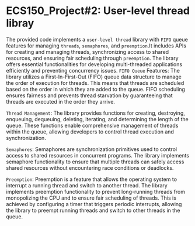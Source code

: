 # ECS150_Project#2: User-level thread libray
The provided code implements a `user-level thread` library with 
`FIFO`  queue features for managing `threads`, `semaphores`, 
and `preemption`.It includes APIs for creating and managing 
threads, synchronizing access to shared resources, and ensuring 
fair scheduling through `preemption`. The library offers essential functionalities for 
developing multi-threaded applications efficiently 
and preventing concurrency issues.
`FIFO Queue` Features: The library utilizes a First-In-First-Out 
(FIFO) queue data structure to manage the order of execution for 
threads. This means that threads are scheduled based on the order 
in which they are added to the queue. FIFO scheduling ensures fairness
and prevents thread starvation by guaranteeing that threads are executed
in the order they arrive.

`Thread Management`: The library provides functions for creating, 
destroying, enqueuing, dequeuing, deleting, iterating, and determining 
the length of the queue. These functions enable comprehensive management 
of threads within the queue, allowing developers to control thread execution 
and synchronization.

`Semaphores`: Semaphores are synchronization primitives used to control access to 
shared resources in concurrent programs. The library implements semaphore 
functionality to ensure that multiple threads can safely access shared resources
without encountering race conditions or deadlocks.

`Preemption`: Preemption is a feature that allows the operating system 
to interrupt a running thread and switch to another thread. The library 
implements preemption functionality to prevent long-running threads from 
monopolizing the CPU and to ensure fair scheduling of threads. This 
is achieved by configuring a timer that triggers periodic interrupts, 
allowing the library to preempt running threads and switch to other 
threads in the queue.
